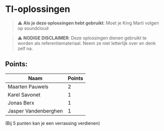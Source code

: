 # TI-oplossingen
> :warning: **Als je deze oplossingen hebt gebruikt**: Moet je King Marti volgen op soundcloud


> :warning: **NODIGE DISCLAIMER**: Deze oplossingen dienen gebruikt te worden als referentiemateriaal. Neem ze niet letterlijk over en denk zelf na. 



## Points:

| Naam          | Points        |
| ------------- | ------------- |
| Maarten Pauwels| 2             |
| Karel Savonet | 1             |
| Jonas Berx    | 1             |
| Jasper Vandenberghen| 1        |

(Bij 5 punten kan je een verrassing verdienen)

